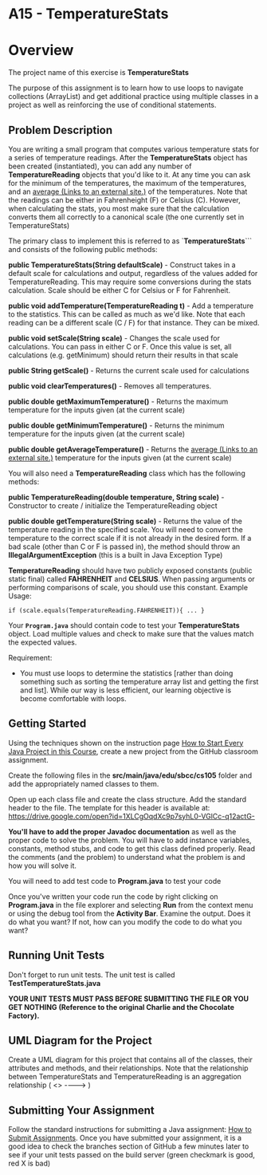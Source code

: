 # A15 - TemperatureStats

# Overview

The project name of this exercise is **TemperatureStats**

The purpose of this assignment is to learn how to use loops to navigate collections (ArrayList) and get additional practice using multiple classes in a project as well as reinforcing the use of conditional statements. 

## Problem Description

You are writing a small program that computes various temperature stats for a series of temperature readings. After the **TemperatureStats** object has been created (instantiated), you can add any number of **TemperatureReading** objects that you'd like to it. At any time you can ask for the minimum of the temperatures, the maximum of the temperatures, and an [average (Links to an external site.)](http://math.about.com/od/glossaryofterms/g/Average-Defined.htm) of the temperatures. Note that the readings can be either in Fahrenheight (F) or Celsius (C). However, when calculating the stats, you most make sure that the calculation converts them all correctly to a canonical scale (the one currently set in TemperatureStats)

The primary class to implement this is referred to as `**TemperatureStats**``` and consists of the following public methods:

**public TemperatureStats(String defaultScale)** - Construct takes in a default scale for calculations and output, regardless of the values added for TemperatureReading. This may require some conversions during the stats calculation. Scale should be either C for Celsius or F for Fahrenheit.

**public void addTemperature(TemperatureReading t)** - Add a temperature to the statistics. This can be called as much as we'd like. Note that each reading can be a different scale (C / F) for that instance. They can be mixed.

**public void setScale(String scale)** - Changes the scale used for calculations. You can pass in either C or F. Once this value is set, all calculations (e.g. getMinimum) should return their results in that scale

**public String getScale()** - Returns the current scale used for calculations

**public void clearTemperatures()** - Removes all temperatures.

**public double getMaximumTemperature()** - Returns the maximum temperature for the inputs given (at the current scale)

**public double getMinimumTemperature()** - Returns the minimum temperature for the inputs given (at the current scale)

**public double getAverageTemperature()** - Returns the [average (Links to an external site.)](http://math.about.com/od/glossaryofterms/g/Average-Defined.htm) temperature for the inputs given (at the current scale)

You will also need a **TemperatureReading** class which has the following methods:

**public TemperatureReading(double temperature, String scale)** - Constructor to create / initialize the TemperatureReading object

**public double getTemperature(String scale)** - Returns the value of the temperature reading in the specified scale. You will need to convert the temperature to the correct scale if it is not already in the desired form.  If a bad scale (other than C or F is passed in), the method should throw an **IllegalArgumentException** (this is a built in Java Exception Type)

**TemperatureReading** should have two publicly exposed constants (public static final) called **FAHRENHEIT** and **CELSIUS**.  When passing arguments or performing comparisons of scale, you should use this constant. Example Usage:  

```
if (scale.equals(TemperatureReading.FAHRENHEIT)){ ... }
```

Your **`Program.java`** should contain code to test your **TemperatureStats** object. Load multiple values and check to make sure that the values match the expected values.

Requirement:

- You must use loops to determine the statistics [rather than doing something such as sorting the temperature array list and getting the first and list]. While our way is less efficient, our learning objective is become comfortable with loops.

## Getting Started

Using the techniques shown on the instruction page [How to Start Every Java Project in this Course](https://canvas.sbcc.edu/courses/25771/modules/items/760779), create a new project from the GitHub classroom assignment.

Create the following files in the **src/main/java/edu/sbcc/cs105** folder and add the appropriately named classes to them.

Open up each class file and create the class structure. Add the standard header to the file.  The template for this header is available at: https://drive.google.com/open?id=1XLCgOqdXc9p7syhL0-VGlCc-q12actG-

**You'll have to add the proper Javadoc documentation** as well as the proper code to solve the problem. You will have to add instance variables, constants, method stubs, and code to get this class defined properly. Read the comments (and the problem) to understand what the problem is and how you will solve it.  

You will need to add test code to **Program.java** to test your code

Once you've written your code run the code by right clicking on **Program.java** in the file explorer and selecting **Run** from the context menu or using the debug tool from the **Activity Bar**. Examine the output. Does it do what you want? If not, how can you modify the code to do what you want?

## Running Unit Tests

Don't forget to run unit tests. The unit test is called **TestTemperatureStats.java**

**YOUR UNIT TESTS MUST PASS BEFORE SUBMITTING THE FILE OR YOU GET NOTHING (Reference to the original Charlie and the Chocolate Factory).**

## UML Diagram for the Project

Create a UML diagram for this project that contains all of the classes, their attributes and methods, and their relationships.  Note that the relationship between TemperatureStats and TemperatureReading is an aggregation relationship ( <> ----> )

## Submitting Your Assignment

Follow the standard instructions for submitting a Java assignment: [How to Submit Assignments](https://canvas.sbcc.edu/courses/25771/pages/how-to-submit-assignments-new?module_item_id=761292). Once you have submitted your assignment, it is a good idea to check the branches section of GitHub a few minutes later to see if your unit tests passed on the build server (green checkmark is good, red X is bad)
